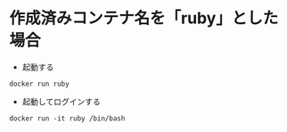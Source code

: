 # 作成済みコンテナ名を「ruby」とした場合

- 起動する

```
docker run ruby
```

- 起動してログインする

```
docker run -it ruby /bin/bash
```
